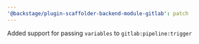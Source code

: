 ```yaml
---
'@backstage/plugin-scaffolder-backend-module-gitlab': patch
---
```


Added support for passing `variables` to `gitlab:pipeline:trigger`

